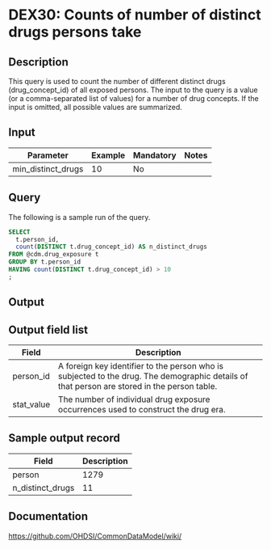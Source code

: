 <!---
Group:drug exposure
Name:DEX30 Counts of number of distinct drugs persons take
Author:Patrick Ryan
CDM Version: 5.3
-->

# DEX30: Counts of number of distinct drugs persons take

## Description
This query is used to count the number of different distinct drugs (drug_concept_id) of all exposed persons. The input to the query is a value (or a comma-separated list of values) for a number of drug concepts. If the input is omitted, all possible values are summarized.

## Input

|  Parameter |  Example |  Mandatory |  Notes |
| --- | --- | --- | --- |
| min_distinct_drugs | 10 | No |   |

## Query
The following is a sample run of the query.

```sql
SELECT
  t.person_id,
  count(DISTINCT t.drug_concept_id) AS n_distinct_drugs
FROM @cdm.drug_exposure t
GROUP BY t.person_id
HAVING count(DISTINCT t.drug_concept_id) > 10
;
```

## Output

## Output field list

|  Field |  Description |
| --- | --- |
| person_id | A foreign key identifier to the person who is subjected to the drug. The demographic details of that person are stored in the person table. |
| stat_value | The number of individual drug exposure occurrences used to construct the drug era. |

## Sample output record

|  Field |  Description |
| --- | --- |
| person | 1279  |
| n_distinct_drugs |  11 |

## Documentation
https://github.com/OHDSI/CommonDataModel/wiki/
